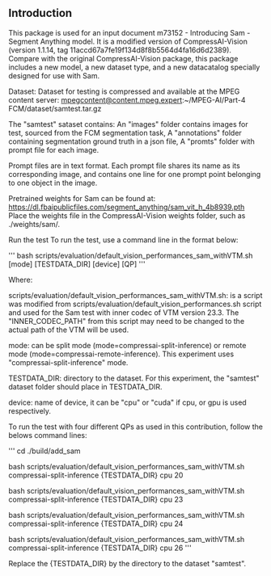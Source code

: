 ###
## Introduction 

This package is used for an input document m73152 - Introducing Sam - Segment Anything model. It is a modified version of CompressAI-Vision (version 1.1.14, tag 11accd67a7fe19f134d8f8b5564d4fa16d6d2389). Compare with the original CompressAI-Vision package, this package includes a new model, a new dataset type, and a new datacatalog specially designed for use with Sam.  

Dataset:
Dataset for testing is compressed and available at the MPEG content server: 
    mpegcontent@content.mpeg.expert:~/MPEG-AI/Part-4 FCM/dataset/samtest.tar.gz

The "samtest" sataset contains: 
    An "images" folder contains images for test, sourced from the FCM segmentation task, 
    A "annotations" folder containing segmentation ground truth in a json file,
    A "promts" folder with prompt file for each image. 

Prompt files are in text format. Each prompt file shares its name as its corresponding image, and contains one line for one prompt point belonging to one object in the image.



Pretrained weights for Sam can be found at: 
    https://dl.fbaipublicfiles.com/segment_anything/sam_vit_h_4b8939.pth
Place the weights file in the CompressAI-Vision weights folder, such as ./weights/sam/.

Run the test
To run the test, use a command line in the format below: 

'''
bash scripts/evaluation/default_vision_performances_sam_withVTM.sh [mode] [TESTDATA_DIR] [device] [QP]
'''

Where:

scripts/evaluation/default_vision_performances_sam_withVTM.sh: is a script was modified from scripts/evaluation/default_vision_performances.sh script and used for the Sam test with inner codec of VTM version 23.3. The "INNER_CODEC_PATH" from this script may need to be changed to the actual path of the VTM will be used.

mode: can be split mode (mode=compressai-split-inference) or remote mode (mode=compressai-remote-inference). This experiment uses "compressai-split-inference" mode.

TESTDATA_DIR: directory to the dataset. For this experiment, the "samtest" dataset folder should place in TESTDATA_DIR. 

device: name of device, it can be "cpu" or "cuda" if cpu, or gpu is used respectively.


To run the test with four different QPs as used in this contribution, follow the belows command lines: 

'''
cd ./build/add_sam 

bash scripts/evaluation/default_vision_performances_sam_withVTM.sh compressai-split-inference {TESTDATA_DIR} cpu 20

bash scripts/evaluation/default_vision_performances_sam_withVTM.sh compressai-split-inference {TESTDATA_DIR} cpu 23

bash scripts/evaluation/default_vision_performances_sam_withVTM.sh compressai-split-inference {TESTDATA_DIR} cpu 24

bash scripts/evaluation/default_vision_performances_sam_withVTM.sh compressai-split-inference {TESTDATA_DIR} cpu 26
'''

Replace the {TESTDATA_DIR} by the directory to the dataset "samtest".
